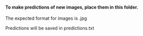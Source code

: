 #### To make predictions of new images, place them in this folder.

The expected format for images is .jpg

Predictions will be saved in predictions.txt